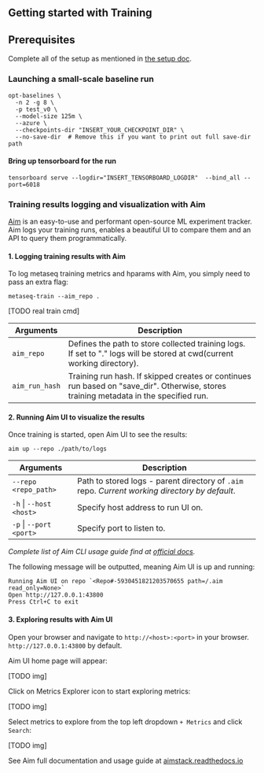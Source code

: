 ## Getting started with Training

## Prerequisites
Complete all of the setup as mentioned in [the setup doc](setup.md).

### Launching a small-scale baseline run
```
opt-baselines \
  -n 2 -g 8 \
  -p test_v0 \
  --model-size 125m \
  --azure \
  --checkpoints-dir "INSERT_YOUR_CHECKPOINT_DIR" \
  --no-save-dir  # Remove this if you want to print out full save-dir path
```
#### Bring up tensorboard for the run
```
tensorboard serve --logdir="INSERT_TENSORBOARD_LOGDIR"  --bind_all --port=6018
```

### Training results logging and visualization with Aim

[Aim](https://github.com/aimhubio/aim) is an easy-to-use and performant open-source ML experiment tracker.
Aim logs your training runs, enables a beautiful UI to compare them and an API to query them programmatically.


#### 1. Logging training results with Aim

To log metaseq training metrics and hparams with Aim, you simply need to pass an extra flag:
```shell
metaseq-train --aim_repo .
```

[TODO real train cmd]

| Arguments | Description |
| --- | --- |
| `aim_repo` | Defines the path to store collected training logs. If set to "." logs will be stored at cwd(current working directory). |
| `aim_run_hash` | Training run hash. If skipped creates or continues run based on "save_dir". Otherwise, stores training metadata in the specified run. |

#### 2. Running Aim UI to visualize the results

Once training is started, open Aim UI to see the results:

`aim up --repo ./path/to/logs`

| Arguments | Description |
| --- | --- |
| `--repo <repo_path>`        | Path to stored logs - parent directory of `.aim` repo. _Current working directory by default_. |
| `-h` &#124; `--host <host>` | Specify host address to run UI on. |
| `-p` &#124; `--port <port>` | Specify port to listen to. |

_Complete list of Aim CLI usage guide find at [official docs](https://aimstack.readthedocs.io/en/latest/refs/cli.html#up)._

The following message will be outputted, meaning Aim UI is up and running:

```
Running Aim UI on repo `<Repo#-5930451821203570655 path=/.aim read_only=None>`
Open http://127.0.0.1:43800
Press Ctrl+C to exit
```

#### 3. Exploring results with Aim UI

Open your browser and navigate to `http://<host>:<port>` in your browser. `http://127.0.0.1:43800` by default.

Aim UI home page will appear:

[TODO img]

Click on Metrics Explorer icon to start exploring metrics:

[TODO img]

Select metrics to explore from the top left dropdown `+ Metrics` and click `Search`:

[TODO img]

See Aim full documentation and usage guide at [aimstack.readthedocs.io](https://aimstack.readthedocs.io)
